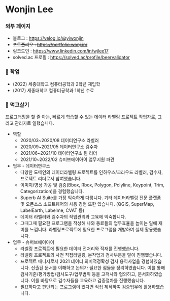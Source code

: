 # Wonjin Lee

### 외부 페이지
* 블로그 : https://velog.io/@yiwonjin
* ~~포트폴리오 : https://portfolio.wonj.in/~~
* 링크드인 : https://www.linkedin.com/in/wjlee17
* solved.ac 프로필 : https://solved.ac/profile/beervalidator

### 🌱 학업
* (2022) 세종대학교 컴퓨터공학과 2학년 재입학
* (2017) 세종대학교 컴퓨터공학과 1학년 수료

### 🔭 먹고살기

프로그래밍을 할 줄 아는, 빠르게 학습할 수 있는 데이터 라벨링 프로젝트 작업자로, 그리고 관리자로 일했습니다.

* 역할
  * 2020/03~2020/08 데이터연구소 라벨러
  * 2020/09~2021/05 데이터연구소 검수자
  * 2021/06~2021/10 데이터연구소 팀 리더
  * 2021/10~2022/02 슈퍼브에이아이 업무지원 파견
* 업무 - 데이터연구소
  * 다양한 도메인의 데이터라벨링 프로젝트를 인하우스/크라우드 라벨러, 검수자, 프로젝트 리더로서 참여했습니다. 
  * 이미지/영상 가공 및 검증(Bbox, Rbox, Polygon, Polyline, Keypoint, Trim, Categorization)을 경험했습니다.
  * Superb AI Suite를 가장 익숙하게 다룹니다. 기타 데이터라벨링 전문 플랫폼 및 오픈소스 소프트웨어의 사용 경험 또한 있습니다. (QGIS, SuperMap, LabelEarth, Labelme, CVAT 등)
  * 데이터 라벨러와 검수자의 작업관리와 교육에 익숙합니다. 
  * 그때그때 필요한 프로그램을 작성해 나와 동료들의 업무효율을 높이는 일에 재미를 느낍니다. 라벨링프로젝트에 필요한 프로그램을 개발하여 실제 활용했습니다.
* 업무 - 슈퍼브에이아이
  * 라벨링 프로젝트에 필요한 데이터 전처리와 적재를 진행했습니다.
  * 라벨링 프로젝트의 사전 직접라벨링, 본작업과 검사부분을 맡아 진행했습니다.
  * 프로젝트 매니저로서 2021 데이터 의미적정확성 검사 용역사업을 경험하였습니다. 산출된 문서를 이해하고 논의가 필요한 점들을 정리하였습니다. 이를 통해 검사기준/평가방법/검사도구/업무범위 등을 고객사와 협의하고, 문서화하였습니다. 이를 바탕으로 검수자들을 교육하고 검증절차를 진행했습니다.
  * 필요하다고 판단되는 프로그램이 있다면 직접 제작하여 검증업무에 활용하였습니다.


<!--
**wonjinYi/wonjinYi** is a ✨ _special_ ✨ repository because its `README.md` (this file) appears on your GitHub profile.

Here are some ideas to get you started:

- 🔭 I’m currently working on ...
- 🌱 I’m currently learning ...
- 👯 I’m looking to collaborate on ...
- 🤔 I’m looking for help with ...
- 💬 Ask me about ...
- 📫 How to reach me: ...
- 😄 Pronouns: ...
- ⚡ Fun fact: ...
-->

